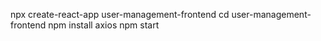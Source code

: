 npx create-react-app user-management-frontend
cd user-management-frontend
npm install axios
npm start

